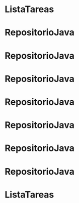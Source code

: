 # ListaTareas
# RepositorioJava
# RepositorioJava
# RepositorioJava
# RepositorioJava
# RepositorioJava
# RepositorioJava
# RepositorioJava
# ListaTareas
